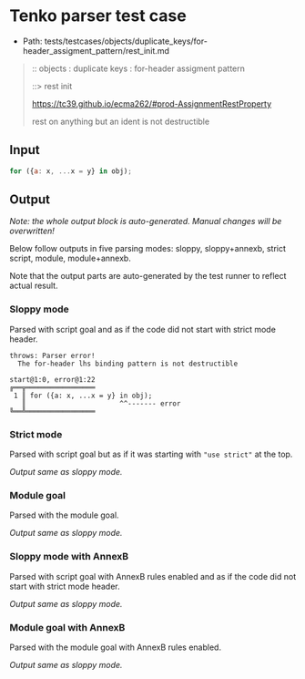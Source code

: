 # Tenko parser test case

- Path: tests/testcases/objects/duplicate_keys/for-header_assigment_pattern/rest_init.md

> :: objects : duplicate keys : for-header assigment pattern
>
> ::> rest init
>
> https://tc39.github.io/ecma262/#prod-AssignmentRestProperty
>
> rest on anything but an ident is not destructible

## Input


`````js
for ({a: x, ...x = y} in obj);
`````

## Output

_Note: the whole output block is auto-generated. Manual changes will be overwritten!_

Below follow outputs in five parsing modes: sloppy, sloppy+annexb, strict script, module, module+annexb.

Note that the output parts are auto-generated by the test runner to reflect actual result.

### Sloppy mode

Parsed with script goal and as if the code did not start with strict mode header.

`````
throws: Parser error!
  The for-header lhs binding pattern is not destructible

start@1:0, error@1:22
╔══╦═════════════════
 1 ║ for ({a: x, ...x = y} in obj);
   ║                       ^^------- error
╚══╩═════════════════

`````

### Strict mode

Parsed with script goal but as if it was starting with `"use strict"` at the top.

_Output same as sloppy mode._

### Module goal

Parsed with the module goal.

_Output same as sloppy mode._

### Sloppy mode with AnnexB

Parsed with script goal with AnnexB rules enabled and as if the code did not start with strict mode header.

_Output same as sloppy mode._

### Module goal with AnnexB

Parsed with the module goal with AnnexB rules enabled.

_Output same as sloppy mode._

